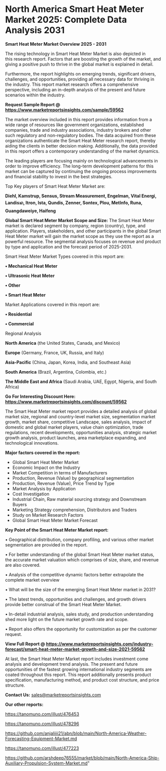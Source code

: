 # North America Smart Heat Meter Market 2025: Complete Data Analysis 2031

<Strong> Smart Heat Meter Market Overview 2025 - 2031</strong>

The rising technology in Smart Heat Meter Market is also depicted in this research report. Factors that are boosting the growth of the market, and giving a positive push to thrive in the global market is explained in detail.

Furthermore, the report highlights on emerging trends, significant drivers, challenges, and opportunities, providing all necessary data for thriving in the industry. This report market research offers a comprehensive perspective, including an in-depth analysis of the present and future scenarios within the industry.

<strong>Request Sample Report @ <a href=https://www.marketreportsinsights.com/sample/59562>https://www.marketreportsinsights.com/sample/59562</a></strong>

The market overview included in this report provides information from a wide range of resources like government organizations, established companies, trade and industry associations, industry brokers and other such regulatory and non-regulatory bodies. The data acquired from these organizations authenticate the Smart Heat Meter research report, thereby aiding the clients in better decision making. Additionally, the data provided in this report offers a contemporary understanding of the market dynamics.

The leading players are focusing mainly on technological advancements in order to improve efficiency. The long-term development patterns for this market can be captured by continuing the ongoing process improvements and financial stability to invest in the best strategies.

Top Key players of Smart Heat Meter Market are:

<strong>Diehl, Kamstrup, Sensus, Stream Measurement, Engelman, Vital Energi, Landisᬪ, Itron, Ista, Qundis, Zenner, Sontex, Plou, MetInfo, Runa, Guangdaweiye, Haifeng</strong>

<strong><b>Global Smart Heat Meter Market Scope and Size:</b></strong>
The Smart Heat Meter market is declared segment by company, region (country), type, and application. Players, stakeholders, and other participants in the global Smart Heat Meter market will gain the market scope as they use the report as a powerful resource. The segmental analysis focuses on revenue and product by type and application and the forecast period of 2025-2031.

Smart Heat Meter Market Types covered in this report are:

<strong>• Mechanical Heat Meter

• Ultrasonic Heat Meter

• Other

• Smart Heat Meter</strong>

Market Applications covered in this report are:

<strong>• Residential

• Commercial</strong> 

Regional Analysis

<strong>North America</strong> (the United States, Canada, and Mexico)

<strong>Europe</strong> (Germany, France, UK, Russia, and Italy)

<strong>Asia-Pacific</strong> (China, Japan, Korea, India, and Southeast Asia)

<strong>South America</strong> (Brazil, Argentina, Colombia, etc.)

<strong>The Middle East and Africa</strong> (Saudi Arabia, UAE, Egypt, Nigeria, and South Africa)

<strong>Go For Interesting Discount Here: <a href=https://www.marketreportsinsights.com/discount/59562>https://www.marketreportsinsights.com/discount/59562</a></strong>

The Smart Heat Meter market report provides a detailed analysis of global market size, regional and country-level market size, segmentation market growth, market share, competitive Landscape, sales analysis, impact of domestic and global market players, value chain optimization, trade regulations, recent developments, opportunities analysis, strategic market growth analysis, product launches, area marketplace expanding, and technological innovations.

<strong><b>Major factors covered in the report:</b></strong>
<ul>
  <li>Global Smart Heat Meter Market </li>
  <li>Economic Impact on the Industry</li>
  <li>Market Competition in terms of Manufacturers</li>
  <li>Production, Revenue (Value) by geographical segmentation</li>
  <li>Production, Revenue (Value), Price Trend by Type</li>
  <li>Market Analysis by Application</li>
  <li>Cost Investigation</li>
  <li>Industrial Chain, Raw material sourcing strategy and Downstream Buyers</li>
  <li>Marketing Strategy comprehension, Distributors and Traders</li>
  <li>Study on Market Research Factors</li>
  <li>Global Smart Heat Meter Market Forecast</li>
</ul>

<strong><b>Key Point of the Smart Heat Meter Market report:</b></strong>

• Geographical distribution, company profiling, and various other market segmentation are provided in the report.

• For better understanding of the global Smart Heat Meter market status, the accurate market valuation which comprises of size, share, and revenue are also covered.

• Analysis of the competitive dynamic factors better extrapolate the complete market overview

• What will be the size of the emerging Smart Heat Meter market in 2031?

• The latest trends, opportunities and challenges, and growth drivers provide better construal of the Smart Heat Meter Market.

• In-detail industrial analysis, sales study, and production understanding shed more light on the future market growth rate and scope.

• Report also offers the opportunity for customization as per the customer request.

<strong><b>View Full Report @ <a href=https://www.marketreportsinsights.com/industry-forecast/smart-heat-meter-market-growth-and-size-2021-59562>https://www.marketreportsinsights.com/industry-forecast/smart-heat-meter-market-growth-and-size-2021-59562</a></b></strong>


At last, the Smart Heat Meter Market report includes investment come analysis and development trend analysis. The present and future opportunities of the fastest growing international industry segments are coated throughout this report. This report additionally presents product specification, manufacturing method, and product cost structure, and price structure.

<strong>Contact Us:</strong>
sales@marketreportsinsights.com

<strong>Our other reports:</strong>

<a href=https://tanomuno.com/illust/476453>https://tanomuno.com/illust/476453</a>

<a href=https://tanomuno.com/illust/478296>https://tanomuno.com/illust/478296</a>

<a href=https://github.com/anjaliiii21/abn/blob/main/North-America-Weather-Forecasting-Equipment-Market.md>https://github.com/anjaliiii21/abn/blob/main/North-America-Weather-Forecasting-Equipment-Market.md</a>

<a href=https://tanomuno.com/illust/477223>https://tanomuno.com/illust/477223</a>

<a href=https://github.com/arshdeep76555/market/blob/main/North-America-Ship-Auxiliary-Propulsion-System-Market.md>https://github.com/arshdeep76555/market/blob/main/North-America-Ship-Auxiliary-Propulsion-System-Market.md</a>"
